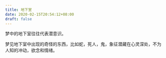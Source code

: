 ```yaml
---
title: 地下室
date: 2020-02-15T20:54:12+08:00
draft: false
---
```


梦中的地下室往往代表潜意识。


梦见地下室中出现的奇怪的东西，比如蛇，死人，鬼，象征潜藏在心灵深处，不为人知的冲动，欲念和情绪。
